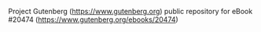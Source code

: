Project Gutenberg (https://www.gutenberg.org) public repository for eBook #20474 (https://www.gutenberg.org/ebooks/20474)
